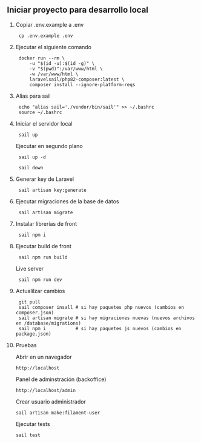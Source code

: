 ## Iniciar proyecto para desarrollo local

1. Copiar .env.example a .env

        cp .env.example .env

2. Ejecutar el siguiente comando

        docker run --rm \
            -u "$(id -u):$(id -g)" \
            -v "$(pwd)":/var/www/html \
            -w /var/www/html \
            laravelsail/php82-composer:latest \
            composer install --ignore-platform-reqs

3. Alias para sail

        echo "alias sail='./vendor/bin/sail'" >> ~/.bashrc
        source ~/.bashrc

4. Iniciar el servidor local

        sail up

    Ejecutar en segundo plano

        sail up -d

        sail down

5. Generar key de Laravel

        sail artisan key:generate

6. Ejecutar migraciones de la base de datos

        sail artisan migrate

7. Instalar librerías de front

        sail npm i

8. Ejecutar build de front

        sail npm run build

    Live server

        sail npm run dev

9. Actualilzar cambios

        git pull
        sail composer insall # si hay paquetes php nuevos (cambios en composer.json)
        sail artisan migrate # si hay migraciones nuevas (nuevos archivos en /database/migrations)
        sail npm i           # si hay paquetes js nuevos (cambios en package.json)

10. Pruebas

    Abrir en un navegador

        http://localhost

    Panel de adminstración (backoffice)

        http://localhost/admin

    Crear usuario administrador

        sail artisan make:filament-user

    Ejecutar tests

        sail test

